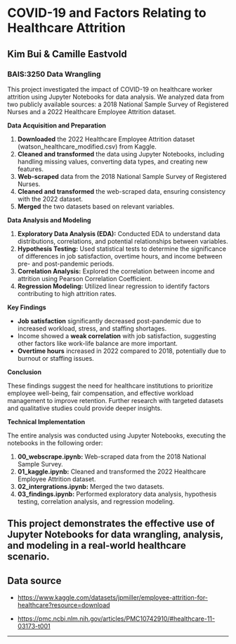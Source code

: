 # COVID-19 and Factors Relating to Healthcare Attrition 

## Kim Bui & Camille Eastvold  
### BAIS:3250 Data Wrangling

This project investigated the impact of COVID-19 on healthcare worker attrition using Jupyter Notebooks for data analysis. We analyzed data from two publicly available sources: a 2018 National Sample Survey of Registered Nurses and a 2022 Healthcare Employee Attrition dataset.

**Data Acquisition and Preparation**

1. **Downloaded** the 2022 Healthcare Employee Attrition dataset (watson_healthcare_modified.csv) from Kaggle.
2. **Cleaned and transformed** the data using Jupyter Notebooks, including handling missing values, converting data types, and creating new features.
3. **Web-scraped** data from the 2018 National Sample Survey of Registered Nurses.
4. **Cleaned and transformed** the web-scraped data, ensuring consistency with the 2022 dataset.
5. **Merged** the two datasets based on relevant variables.

**Data Analysis and Modeling**

1. **Exploratory Data Analysis (EDA):** Conducted EDA to understand data distributions, correlations, and potential relationships between variables.
2. **Hypothesis Testing:** Used statistical tests to determine the significance of differences in job satisfaction, overtime hours, and income between pre- and post-pandemic periods.
3. **Correlation Analysis:** Explored the correlation between income and attrition using Pearson Correlation Coefficient.
4. **Regression Modeling:** Utilized linear regression to identify factors contributing to high attrition rates.

**Key Findings**

* **Job satisfaction** significantly decreased post-pandemic due to increased workload, stress, and staffing shortages. 
* Income showed a **weak correlation** with job satisfaction, suggesting other factors like work-life balance are more important.
* **Overtime hours** increased in 2022 compared to 2018, potentially due to burnout or staffing issues.

**Conclusion**

These findings suggest the need for healthcare institutions to prioritize employee well-being, fair compensation, and effective workload management to improve retention. Further research with targeted datasets and qualitative studies could provide deeper insights.

**Technical Implementation**

The entire analysis was conducted using Jupyter Notebooks, executing the notebooks in the following order:

1. **00_webscrape.ipynb:** Web-scraped data from the 2018 National Sample Survey.
2. **01_kaggle.ipynb:** Cleaned and transformed the 2022 Healthcare Employee Attrition dataset.
3. **02_intergrations.ipynb:** Merged the two datasets.
4. **03_findings.ipynb:** Performed exploratory data analysis, hypothesis testing, correlation analysis, and regression modeling. 

This project demonstrates the effective use of Jupyter Notebooks for data wrangling, analysis, and modeling in a real-world healthcare scenario.
---

## Data source
- https://www.kaggle.com/datasets/jpmiller/employee-attrition-for-healthcare?resource=download
 
- https://pmc.ncbi.nlm.nih.gov/articles/PMC10742910/#healthcare-11-03173-t001 
 
---
